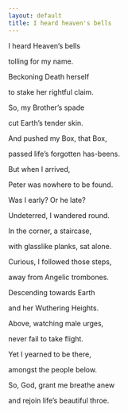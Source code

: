```yaml
---
layout: default
title: I heard heaven's bells
---
```



I heard Heaven’s bells 

tolling for my name.

Beckoning Death herself

to stake her rightful claim.


So, my Brother’s spade 

cut Earth’s tender skin.

And pushed my Box, that Box,

passed life’s forgotten has-beens.


But when I arrived,

Peter was nowhere to be found.

Was I early?  Or he late?

Undeterred, I wandered round.


In the corner, a staircase,

with glasslike planks, sat alone.

Curious, I followed those steps,

away from Angelic trombones.


Descending towards Earth

and her Wuthering Heights.

Above, watching male urges,

never fail to take flight. 


Yet I yearned to be there,

amongst the people below.

So, God, grant me breathe anew

and rejoin life’s beautiful throe.

